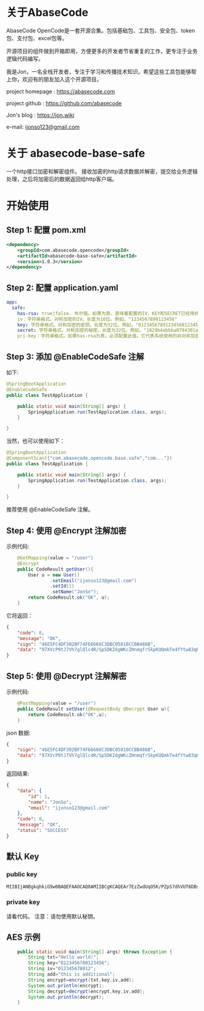 # 关于AbaseCode

AbaseCode OpenCode是一套开源合集。包括基础包、工具包、安全包、token包、支付包、excel包等。

开源项目的组件做到开箱即用，方便更多的开发者节省重复的工作，更专注于业务逻辑代码编写。

我是Jon，一名全栈开发者，专注于学习和传播技术知识。希望这些工具包能够帮上你，欢迎有的朋友加入这个开源项目。

project homepage : https://abasecode.com

project github : https://github.com/abasecode

Jon's blog : https://jon.wiki

e-mail: ijonso123@gmail.com

# 关于 abasecode-base-safe

一个http接口加密和解密组件。 接收加密的http请求数据并解密，提交给业务逻辑处理，之后将加密后的数据返回给http客户端。

# 开始使用

## Step 1: 配置 pom.xml

``` xml
<dependency>
    <groupId>com.abasecode.opencode</groupId>
    <artifactId>abasecode-base-safe</artifactId>
    <version>1.0.3</version>
</dependency>
```

## Step 2: 配置 application.yaml

``` yaml
app:
  safe:
    has-rsa: true|false. 布尔值。如果为真，意味着配置的IV、KEY和SECRET已经用非对称公钥进行了加密。必须配置pri-key非对称私钥字符串。
    iv：字符串格式。对称加密的IV。长度为16位。例如。"1234567890123456"
    key: 字符串格式。对称加密的密钥。长度为32位。例如。"01234567891234560123456789123456"
    secret: 字符串格式。对称加密的秘密。长度为32位。例如。"1829b4abbba0794301a075fc2283d2ba"    
    pri-key：字符串格式。如果has-rsa为真，必须配置此值。它代表系统使用的非对称加密的私钥字符串，例如。"MIIEvQIBADANBgkqh...."
```

## Step 3: 添加 @EnableCodeSafe 注解

如下:

```java
@SpringBootApplication
@EnableCodeSafe
public class TestApplication {

    public static void main(String[] args) {
        SpringApplication.run(TestApplication.class, args);
    }

}
```

当然，也可以使用如下：

```java
@SpringBootApplication
@ComponentScan({"com.abasecode.opencode.base.safe","com..."})
public class TestApplication {

    public static void main(String[] args) {
        SpringApplication.run(TestApplication.class, args);
    }

}
```

推荐使用 @EnableCodeSafe 注解。

## Step 4: 使用 @Encrypt 注解加密

示例代码:

``` java
    @GetMapping(value = "/user")
    @Encrypt
    public CodeResult getUser(){
        User u = new User()
                .setEmail("ijonso123@gmail.com")
                .setId(1)
                .setName("JonSo");
        return CodeResult.ok("OK", u);
    }
```

它将返回：

```json
{
    "code": 0,
    "message": "OK",
    "sign": "46E5FC4DF302BF74F66666C3DBC05810CCBB486B",
    "data": "97XVcP9tJ7Vh7glQlc4R/SpSDKI6gWKcZHnmqfrSkpKUQmkTe4fYtw83qKgz5tTGkeMyaC9F4UmzGPqDVxa0U2A5h/jRn1eUnYvHFARky6ZWY99VFBJ3WDHYQBBZTK9P11C4a1J+Zw=="
}
```

## Step 5: 使用 @Decrypt 注解解密

示例代码:

``` java
    @PostMapping(value = "/user")
    public CodeResult setUser(@RequestBody @Decrypt User u){
        return CodeResult.ok("OK",u);
    }
```

json 数据:

```json
{
    "sign": "46E5FC4DF302BF74F66666C3DBC05810CCBB486B",
    "data": "97XVcP9tJ7Vh7glQlc4R/SpSDKI6gWKcZHnmqfrSkpKUQmkTe4fYtw83qKgz5tTGkeMyaC9F4UmzGPqDVxa0U2A5h/jRn1eUnYvHFARky6ZWY99VFBJ3WDHYQBBZTK9P11C4a1J+Zw=="
}
```

返回结果:

```json
{
    "data": {
        "id": 1,
        "name": "JonSo",
        "email": "ijonso123@gmail.com"
    },
    "code": 0,
    "message": "OK",
    "status": "SUCCESS"
}
```

## 默认 Key

### public key

```
MIIBIjANBgkqhkiG9w0BAQEFAAOCAQ8AMIIBCgKCAQEAr7EzZwdUqO5K/PZpS7dhVUT6DBslpzKcAgrV8GmPnksjbH4QzM5OrMtePvmLPxLZGxc4PClSo0+xLVsc9C9ycQs71xB/8TcDcWugoWMITJAiqbB1mF0zo0aruklJLJZSyjSLbWqZXE7dcW2f86FQ+CduBpZWojTW2WVRSP7urxGR8pc2Rxm21bvGW0i9BgbUVgrvRZxrvXtL9pUDPFZw96eB85ZY8p7/Dbz6yK+JENRn2ePIsLhfD2ut/YlR0SfPq5NPKAmtOvH2EwawU6XQ24i1dpuNRPTdQUET9c78LHcfGlWvY2ccdgudecHR+2C7hN5owsp5d6FnVW4EV5qNGQIDAQAB
```

### private key

请看代码。
注意：请勿使用默认秘钥。

## AES 示例

```java
    public static void main(String[] args) throws Exception {
        String txt="Hello world!";
        String key="0123456780123456";
        String iv="012345678012";
        String add="this is additional";
        String encrypt=encrypt(txt,key,iv,add);
        System.out.println(encrypt);
        String decrypt=decrypt(encrypt,key,iv,add);
        System.out.println(decrypt);
    }
```